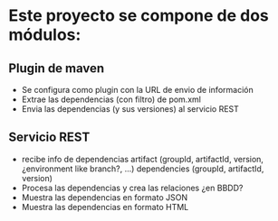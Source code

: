 # Este proyecto se compone de dos módulos:

## Plugin de maven
+ Se configura como plugin con la URL de envio de información
+ Extrae las dependencias (con filtro) de pom.xml
+ Envia las dependencias (y sus versiones) al servicio REST

## Servicio REST
+ recibe info de dependencias
	artifact (groupId, artifactId, version, ¿environment like branch?, ...)
		dependencies
			(groupId, artifactId, version)
+ Procesa las dependencias y crea las relaciones ¿en BBDD?
+ Muestra las dependencias en formato JSON
+ Muestra las dependencias en formato HTML
